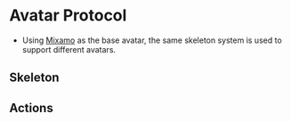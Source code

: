 # Avatar Protocol

* Using [Mixamo](https://www.mixamo.com/) as the base avatar, the same skeleton system is used to support different avatars.

## Skeleton

## Actions